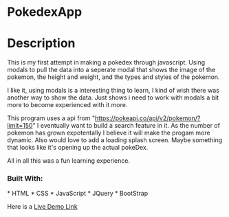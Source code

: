 # PokedexApp
 <h1>Description</h1>
 
 This is my first attempt in making a pokedex through javascript. Using modals to pull the data into a seperate modal that shows the image of the pokemon, the height and weight, and the types and styles of the pokemon.
 
 I like it, using modals is a interesting thing to learn, I kind of wish there was another way to show the data. Just shows i need to work with modals a bit more to become experienced with it more.
 
 This program uses a api from "https://pokeapi.co/api/v2/pokemon/?limit=150" I eventually want to build a search feature in it. As the number of pokemon has grown expotentally I believe it will make the progam more dynamic. Also would love to add a loading splash screen. Maybe something that looks like it's opening up the actual pokeDex. 
 
 All in all this was a fun learning experience.
 <h3>Built With:</h3>
 * HTML
 * CSS
 * JavaScript
 * JQuery
 * BootStrap
 
 
 Here is a [Live Demo Link](https://rmilligan006.github.io/PokedexApp/)
 
